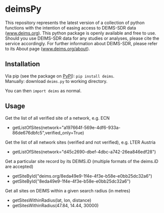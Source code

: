 # deimsPy

This repository represents the latest version of a collection of python functions with the intention of easing access to DEIMS-SDR data (www.deims.org).
This python package is openly available and free to use. Should you use DEIMS-SDR data for any studies or analyses, please cite the service accordingly.
For further information about DEIMS-SDR, please refer to its About page (www.deims.org/about).

## Installation

Via pip (see the package on [PyPI](https://pypi.org/project/deims/)): `pip install deims`.<br>
Manually: download `deims.py` to working directory.

You can then `import deims` as normal.

## Usage

Get the list of all verified site of a network, e.g. ECN<br>
- getListOfSites(network="a197664f-569e-4df6-933a-86de676dbfc5",verified_only=True)

Get the list of all network sites (verified and not verified), e.g. LTER Austria<br>
- getListOfSites(network="d45c2690-dbef-4dbc-a742-26ea846edf28")

Get a particular site record by its DEIMS.iD (multiple formats of the deims.iD are accepted)<br>
- getSiteById("deims.org/8eda49e9-1f4e-4f3e-b58e-e0bb25dc32a6")<br>
- getSiteById("8eda49e9-1f4e-4f3e-b58e-e0bb25dc32a6")

Get all sites on DEIMS within a given search radius (in metres)<br>
- getSitesWithinRadius(lat, lon, distance)
- getSitesWithinRadius(47.84, 14.44, 30000)
